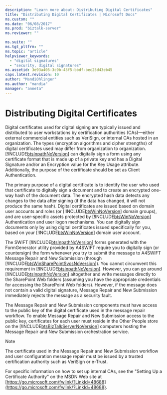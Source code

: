 ```yaml
---
description: "Learn more about: Distributing Digital Certificates"
title: "Distributing Digital Certificates | Microsoft Docs"
ms.custom: ""
ms.date: "06/08/2017"
ms.prod: "biztalk-server"
ms.reviewer: ""

ms.suite: ""
ms.tgt_pltfrm: ""
ms.topic: "article"
helpviewer_keywords:
  - "digital signatures"
  - "security, digital signatures"
ms.assetid: 3e93a405-3c9b-43f5-bbdf-bec25d43eb45
caps.latest.revision: 10
author: "MandiOhlinger"
ms.author: "mandia"
manager: "anneta"
---
```

# Distributing Digital Certificates
Digital certificates used for digital signing are typically issued and distributed to user workstations by certification authorities (CAs)—either external commercial entities such as VeriSign, or internal CAs hosted in an organization. The types (encryption algorithms and cipher strengths) of digital certificates used may differ from organization to organization. [!INCLUDE[btsInpathNoVersion](../../includes/btsinpathnoversion-md.md)] can digitally sign a form using any certificate format that is made up of a private key and has a Digital Signature and/or an Encryption value for the Key Usage attribute. Additionally, the purpose of the certificate should be set as Client Authentication.

 The primary purpose of a digital certificate is to identify the user who used that certificate to digitally sign a document and to create an encrypted one-way hash of the document data. The encrypted hash data detects any changes to the data after signing (if the data has changed, it will not produce the same hash). Digital certificates are issued based on domain user accounts and roles (or [!INCLUDE[btsWinNoVersion](../../includes/btswinnoversion-md.md)] domain groups), and are user-specific assets protected by [!INCLUDE[btsWinNoVersion](../../includes/btswinnoversion-md.md)] Authentication and user logon mechanisms. You can digitally sign documents only by using digital certificates issued specifically for you, based on your [!INCLUDE[btsWinNoVersion](../../includes/btswinnoversion-md.md)] domain user account.

 The SWIFT [!INCLUDE[btsInpathNoVersion](../../includes/btsinpathnoversion-md.md)] forms generated with the FormGenerator utility provided by A4SWIFT require you to digitally sign (or countersign) the form whenever you try to submit the message to A4SWIFT Message Repair and New Submission (through [!INCLUDE[btsWinSharePointSvcsNoVersion](../../includes/btswinsharepointsvcsnoversion-md.md)]). You cannot circumvent this requirement in [!INCLUDE[btsInpathNoVersion](../../includes/btsinpathnoversion-md.md)]. However, you can go around [!INCLUDE[btsInpathNoVersion](../../includes/btsinpathnoversion-md.md)] altogether and write messages directly to the SharePoint Web folders (assuming you have the appropriate credentials for accessing the SharePoint Web folders). However, if the message does not contain a valid digital signature, Message Repair and New Submission immediately rejects the message as a security fault.

 The Message Repair and New Submission components must have access to the public key of the digital certificate used in the message repair workflow. To enable Message Repair and New Submission access to the public key, certificates for each user must reside in the Other People store on the [!INCLUDE[btsBizTalkServerNoVersion](../../includes/btsbiztalkservernoversion-md.md)] computers hosting the Message Repair and New Submission orchestration service.

> [!NOTE]
>  The certificate used in the Message Repair and New Submission workflow and user configuration message repair must be issued by a trusted certification authority such as VeriSign or e-Trust.

 For specific information on how to set up internal CAs, see the "Setting Up a Certificate Authority" on the MSDN Web site at [https://go.microsoft.com/fwlink/?LinkId=48688](https://go.microsoft.com/fwlink/?LinkId=48688).

